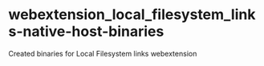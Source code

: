 # webextension_local_filesystem_links-native-host-binaries
Created binaries for Local Filesystem links webextension
